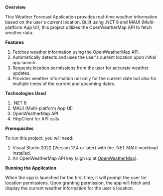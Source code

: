 **Overview**

This Weather Forecast Application provides real-time weather information based on the user's current location. Built using .NET 8 and MAUI (Multi-platform App UI), this project utilizes the OpenWeatherMap API to fetch weather data.

**Features**

1. Fetches weather information using the OpenWeatherMap API.
2. Automatically detects and uses the user's current location upon initial app launch.
3. Requests location permissions from the user for accurate weather updates.
4. Provides weather information not only for the current date but also for multiple times of the current and upcoming dates.

**Technologies Used**

1. .NET 8
2. MAUI (Multi-platform App UI)
3. OpenWeatherMap API
4. HttpClient for API calls

**Prerequisites**

To run this project, you will need:

1. Visual Studio 2022 (Version 17.4 or later) with the .NET MAUI workload installed.
2. An OpenWeatherMap API key (sign up at [OpenWeatherMap](https://openweathermap.org/)).

**Running the Application**

When the app is launched for the first time, it will prompt the user for location permissions.
Upon granting permission, the app will fetch and display the current weather information for the user's location.
